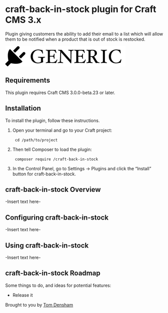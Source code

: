 # craft-back-in-stock plugin for Craft CMS 3.x

Plugin giving customers the ability to add their email to a list which will allow them to be notified when a product that is out of stock is restocked.

![Screenshot](resources/img/plugin-logo.png)

## Requirements

This plugin requires Craft CMS 3.0.0-beta.23 or later.

## Installation

To install the plugin, follow these instructions.

1. Open your terminal and go to your Craft project:

        cd /path/to/project

2. Then tell Composer to load the plugin:

        composer require /craft-back-in-stock

3. In the Control Panel, go to Settings → Plugins and click the “Install” button for craft-back-in-stock.

## craft-back-in-stock Overview

-Insert text here-

## Configuring craft-back-in-stock

-Insert text here-

## Using craft-back-in-stock

-Insert text here-

## craft-back-in-stock Roadmap

Some things to do, and ideas for potential features:

* Release it

Brought to you by [Tom Densham](https://github.com/densham-technology)
